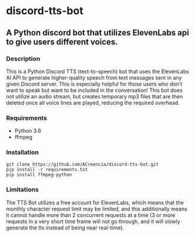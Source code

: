 # discord-tts-bot
## A Python discord bot that utilizes ElevenLabs api to give users different voices.

### Description
This is a Python Discord TTS (text-to-speech) bot that uses the ElevenLabs AI API to generate higher-quality speech from text messages sent in any given Discord server. This is especially helpful for those users who don't want to speak but want to be included in the conversation! This bot does not utilize an audio stream, but creates temporary mp3 files that are
then deleted once all voice lines are played, reducing the required overhead.




### Requirements
- Python 3.6
- ffmpeg
  

### Installation
```
git clone https://github.com/ACreencia/discord-tts-bot.git
pip install -r requirements.txt
pip install ffmpeg-python
```


### Limitations
The TTS Bot utilizes a free account for ElevenLabs, which means that the monthly character request limit may be limited, and this additionally means it cannot handle more than 2 concurrent requests at a time (3 or more requests in a very short time frame will not go through, and it will slowly generate the tts instead of being near real-time).


